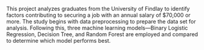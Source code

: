This project analyzes graduates from the University of Findlay to identify factors contributing to securing a job with an annual salary of $70,000 or more. 
The study begins with data preprocessing to prepare the data set for analysis. Following this, three machine learning models—Binary Logistic Regression, Decision Tree, and Random Forest
are employed and compared to determine which model performs best.

